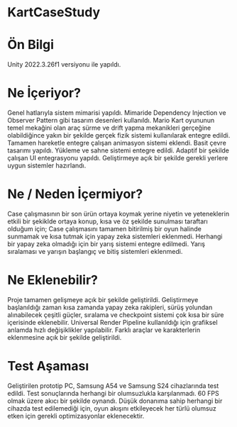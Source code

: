 # KartCaseStudy

# Ön Bilgi

Unity 2022.3.26f1 versiyonu ile yapıldı.

# Ne İçeriyor?

Genel hatlarıyla sistem mimarisi yapıldı.
Mimaride Dependency Injection ve Observer Pattern gibi tasarım desenleri kullanıldı.
Mario Kart oyununun temel mekağini olan araç sürme ve drift yapma mekanikleri gerçeğine olabildiğince yakın bir şekilde gerçek fizik sistemi kullanılarak entegre edildi.
Tamamen hareketle entegre çalışan animasyon sistemi eklendi.
Basit çevre tasarımı yapıldı.
Yükleme ve sahne sistemi entegre edildi.
Adaptif bir şekilde çalışan UI entegrasyonu yapıldı.
Geliştirmeye açık bir şekilde gerekli yerlere uygun sistemler hazırlandı.

# Ne / Neden İçermiyor?

Case çalışmasının bir son ürün ortaya koymak yerine niyetin ve yeteneklerin etkili bir şekiklde ortaya konup, kısa ve öz şekilde sunulması taraftarı olduğum için;
Case çalışmasını tamamen bitirilmiş bir oyun halinde sunmamak ve kısa tutmak için yapay zeka sistemleri eklenmedi.
Herhangi bir yapay zeka olmadığı için bir yarış sistemi entegre edilmedi. Yarış sıralaması ve yarışın başlangıç ve bitiş sistemleri eklenmedi.

# Ne Eklenebilir?

Proje tamamen gelişmeye açık bir şekilde geliştirildi. Geliştirmeye başlanıldığı zaman kısa zamanda yapay zeka rakipleri, sürüş yolundan alınabilecek çeşitli güçler, sıralama ve checkpoint sistemi çok kısa bir süre içerisinde eklenebilir. Universal Render Pipeline kullanıldığı için grafiksel anlamda hızlı değişiklikler yapılabilir. Farklı araçlar ve karakterlerin eklenmesine açık bir şekilde geliştirildi.

# Test Aşaması

Geliştirilen prototip PC, Samsung A54 ve Samsung S24 cihazlarında test edildi. Test sonuçlarında herhangi bir olumsuzlukla karşılanmadı. 60 FPS olmak üzere akıcı bir şekilde oynandı. Düşük donanıma sahip herhangi bir cihazda test edilemediği için, oyun akışını etkileyecek her türlü olumsuz etken için gerekli optimizasyonlar eklenecektir.
